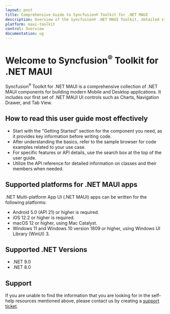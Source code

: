 ```yaml
---
layout: post
title: Comprehensive Guide to Syncfusion® Toolkit for .NET MAUI
description: Overview of the Syncfusion® .NET MAUI Toolkit, detailed steps on how to read the user guide effectively, and supported platforms
platform: maui-toolkit
control: Overview
documentation: ug
---
```


# Welcome to Syncfusion<sup>®</sup> Toolkit for .NET MAUI

Syncfusion<sup>®</sup> Toolkit for .NET MAUI is a comprehensive collection of .NET MAUI components for building modern Mobile and Desktop applications. It includes our first set of .NET MAUI UI controls such as Charts, Navigation Drawer, and Tab View.

## How to read this user guide most effectively

* Start with the "Getting Started" section for the component you need, as it provides key information before writing code.
* After understanding the basics, refer to the sample browser for code examples related to your use case.
* For specific features or API details, use the search box at the top of the user guide.
* Utilize the API reference for detailed information on classes and their members when needed.

## Supported platforms for .NET MAUI apps

.NET Multi-platform App UI (.NET MAUI) apps can be written for the following platforms:

* Android 5.0 (API 21) or higher is required.
* iOS 12.2 or higher is required.
* macOS 12 or higher, using Mac Catalyst.
* Windows 11 and Windows 10 version 1809 or higher, using Windows UI Library (WinUI) 3.

## Supported .NET Versions

* .NET 9.0
* .NET 8.0

## Support

If you are unable to find the information that you are looking for in the self-help resources mentioned above, please contact us by creating a [support ticket](https://mauitoolkit.syncfusion.com/support/tickets/create).